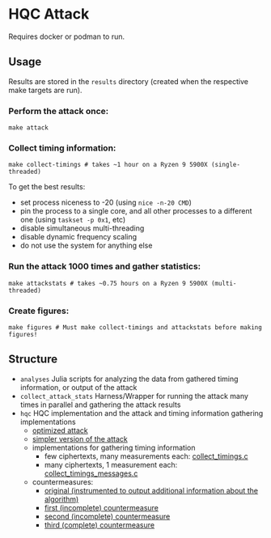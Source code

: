 # HQC Attack

Requires docker or podman to run.

## Usage

Results are stored in the `results` directory (created when the respective make targets are run).

### Perform the attack once:

```
make attack
```

### Collect timing information:

```
make collect-timings # takes ~1 hour on a Ryzen 9 5900X (single-threaded)
```

To get the best results:
- set process niceness to -20 (using `nice -n-20 CMD`)
- pin the process to a single core, and all other processes to a different one (using `taskset -p 0x1`, etc)
- disable simultaneous multi-threading
- disable dynamic frequency scaling
- do not use the system for anything else 

### Run the attack 1000 times and gather statistics:

```
make attackstats # takes ~0.75 hours on a Ryzen 9 5900X (multi-threaded)
```

### Create figures:

```
make figures # Must make collect-timings and attackstats before making figures!
```

## Structure

- `analyses`
    Julia scripts for analyzing the data from gathered timing information, or output of the attack
- `collect_attack_stats`
    Harness/Wrapper for running the attack many times in parallel and gathering the attack results
- `hqc`
    HQC implementation and the attack and timing information gathering implementations
    - [optimized attack](hqc/nist-release-2021-06-06/Optimized_Implementation/hqc-128/src/attack_hybrid.c)
    - [simpler version of the attack](hqc/nist-release-2021-06-06/Optimized_Implementation/hqc-128/src/attack_original.c)
    - implementations for gathering timing information
        - few ciphertexts, many measurements each: [collect_timings.c](hqc/nist-release-2021-06-06/Optimized_Implementation/hqc-128/src/collect_timings.c)
        - many ciphertexts, 1  measurement each: [collect_timings_messages.c](hqc/nist-release-2021-06-06/Optimized_Implementation/hqc-128/src/collect_timings_messages.c)
    - countermeasures:
        - [original (instrumented to output additional information about the algorithm)](hqc/nist-release-2021-06-06/Optimized_Implementation/hqc-128/src/vector_original.c)
        - [first (incomplete) countermeasure](hqc/nist-release-2021-06-06/Optimized_Implementation/hqc-128/src/vector_countermeasure_1.c)
        - [second (incomplete) countermeasure](hqc/nist-release-2021-06-06/Optimized_Implementation/hqc-128/src/vector_countermeasure_2.c)
        - [third (complete) countermeasure](hqc/nist-release-2021-06-06/Optimized_Implementation/hqc-128/src/vector_countermeasure_3.c)